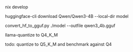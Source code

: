 nix develop

huggingface-cli download Qwen/Qwen3-4B --local-dir model

convert_hf_to_gguf.py ./model --outfile qwen3_4b.gguf

llama-quantize to Q4_K_M

todo: quantize to Q5_K_M and benchmark against Q4